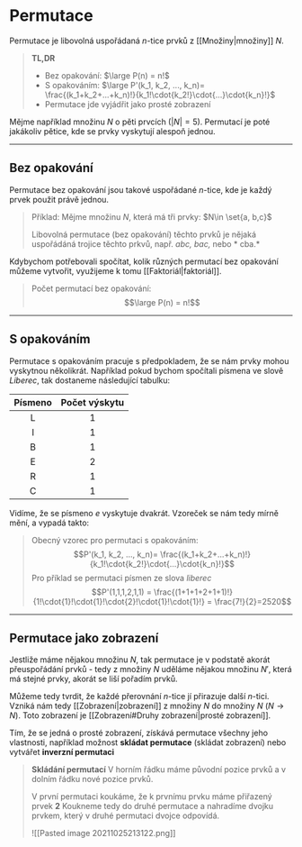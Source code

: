 # Permutace
Permutace je libovolná uspořádaná $n$-tice prvků z [[Množiny|množiny]] $N$.

> **TL,DR**
> - Bez opakování: $\large P(n) = n!$
> - S opakováním: $\large P'(k_1, k_2, ..., k_n)= \frac{(k_1+k_2+...+k_n)!}{k_1!\cdot{k_2!}\cdot{...}\cdot{k_n}!}$
> - Permutace jde vyjádřit jako prosté zobrazení

Mějme například množinu $N$ o pěti prvcích ($|N| = 5$). Permutací je poté jakákoliv pětice, kde se prvky vyskytují alespoň jednou. 

---
## Bez opakování
Permutace bez opakování jsou takové uspořádané $n$-tice, kde je každý prvek použit právě jednou.

>Příklad:
>Mějme množinu $N$, která má tři prvky: $N\in \set{a, b,c}$
>
>Libovolná permutace (bez opakování) těchto prvků je nějaká uspořádáná trojice těchto prkvů, např. *abc, bac,* nebo * cba.*

Kdybychom potřebovali spočítat, kolik různých permutací bez opakování můžeme vytvořit, využijeme k tomu [[Faktoriál|faktoriál]].

>Počet permutací bez opakování:
>$$\large P(n) = n!$$

---
## S opakováním
Permutace s opakováním pracuje s předpokladem, že se nám prvky mohou vyskytnou několikrát. Například pokud bychom spočítali písmena ve slově *Liberec*, tak dostaneme následující tabulku:

|Písmeno|Počet výskytu|
|:--:|:--:|
|L|1|
|I|1|
|B|1|
|E|2|
|R|1|
|C|1|

Vidíme, že se písmeno $e$ vyskytuje dvakrát. Vzoreček se nám tedy mírně mění, a vypadá takto:

>Obecný vzorec pro permutaci s opakováním:
>$$P'(k_1, k_2, ..., k_n)= \frac{(k_1+k_2+...+k_n)!}{k_1!\cdot{k_2!}\cdot{...}\cdot{k_n}!}$$
>Pro příklad se permutaci písmen ze slova *liberec*
>$$P'(1,1,1,2,1,1) = \frac{(1+1+1+2+1+1)!}{1!\cdot{1}!\cdot{1}!\cdot{2}!\cdot{1}!\cdot{1}!} = \frac{7!}{2}=2520$$

---
## Permutace jako zobrazení
Jestliže máme nějakou množinu $N$, tak permutace je v podstatě akorát přeuspořádání prvků - tedy z množiny $N$ uděláme nějakou množinu $N'$, která má stejné prvky, akorát se liší pořadím prvků.

Můžeme tedy tvrdit, že každé přerovnání $n$-tice jí přirazuje další  $n$-tici. Vzniká nám tedy [[Zobrazení|zobrazení]] z množiny $N$ do množiny $N$ ($N \rightarrow N$). Toto zobrazení je [[Zobrazení#Druhy zobrazení|prosté zobrazení]].

Tím, že se jedná o prosté zobrazení, získává permutace všechny jeho vlastnosti, například možnost **skládat permutace** (skládat zobrazení) nebo vytvářet **inverzní permutaci**

>**Skládání permutací**
>V horním řádku máme původní pozice prvků a v dolním řádku nové pozice prvků.
>
>V první permutaci koukáme, že k prvnímu prvku máme přiřazený prvek **2**
>Koukneme tedy do druhé permutace a nahradíme dvojku prvkem, který v druhé permutaci dvojce odpovídá.
>
>![[Pasted image 20211025213122.png]]